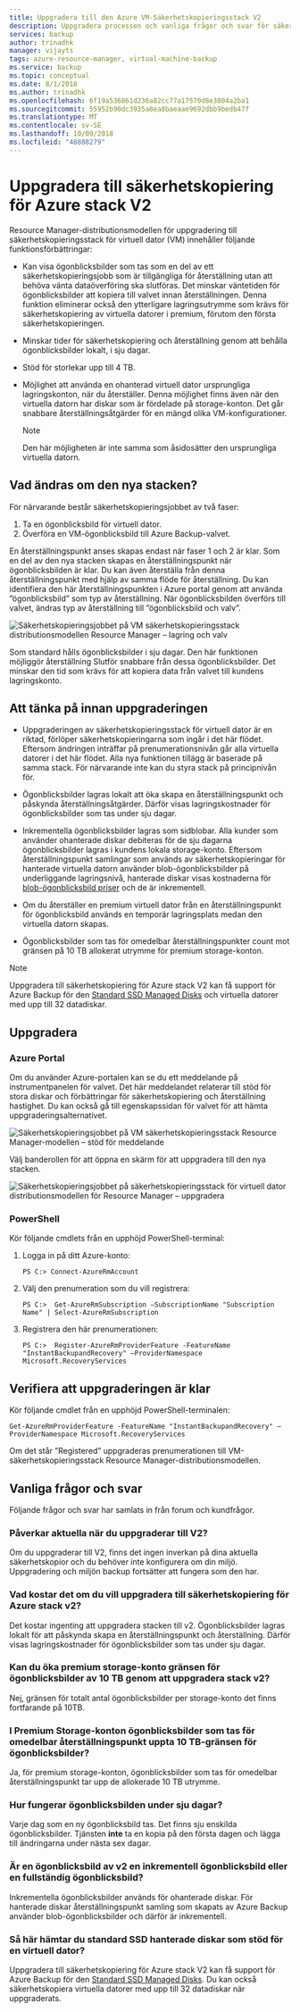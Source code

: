 ```yaml
---
title: Uppgradera till den Azure VM-Säkerhetskopieringsstack V2
description: Uppgradera processen och vanliga frågor och svar för säkerhetskopieringsstack för virtuell dator, Resource Manager-distributionsmodellen
services: backup
author: trinadhk
manager: vijayts
tags: azure-resource-manager, virtual-machine-backup
ms.service: backup
ms.topic: conceptual
ms.date: 8/1/2018
ms.author: trinadhk
ms.openlocfilehash: 6f19a536861d236a82cc77a17570d8e3004a2ba1
ms.sourcegitcommit: 55952b90dc3935a8ea8baeaae9692dbb9bedb47f
ms.translationtype: MT
ms.contentlocale: sv-SE
ms.lasthandoff: 10/09/2018
ms.locfileid: "48888279"
---
```

# <a name="upgrade-to-azure-vm-backup-stack-v2"></a>Uppgradera till säkerhetskopiering för Azure stack V2

Resource Manager-distributionsmodellen för uppgradering till säkerhetskopieringsstack för virtuell dator (VM) innehåller följande funktionsförbättringar:

* Kan visa ögonblicksbilder som tas som en del av ett säkerhetskopieringsjobb som är tillgängliga för återställning utan att behöva vänta dataöverföring ska slutföras. Det minskar väntetiden för ögonblicksbilder att kopiera till valvet innan återställningen. Denna funktion eliminerar också den ytterligare lagringsutrymme som krävs för säkerhetskopiering av virtuella datorer i premium, förutom den första säkerhetskopieringen.  

* Minskar tider för säkerhetskopiering och återställning genom att behålla ögonblicksbilder lokalt, i sju dagar.

* Stöd för storlekar upp till 4 TB.

* Möjlighet att använda en ohanterad virtuell dator ursprungliga lagringskonton, när du återställer. Denna möjlighet finns även när den virtuella datorn har diskar som är fördelade på storage-konton. Det går snabbare återställningsåtgärder för en mängd olika VM-konfigurationer.
    > [!NOTE]
    > Den här möjligheten är inte samma som åsidosätter den ursprungliga virtuella datorn.
    >

## <a name="whats-changing-in-the-new-stack"></a>Vad ändras om den nya stacken?
För närvarande består säkerhetskopieringsjobbet av två faser:
1.  Ta en ögonblicksbild för virtuell dator.
2.  Överföra en VM-ögonblicksbild till Azure Backup-valvet.

En återställningspunkt anses skapas endast när faser 1 och 2 är klar. Som en del av den nya stacken skapas en återställningspunkt när ögonblicksbilden är klar. Du kan även återställa från denna återställningspunkt med hjälp av samma flöde för återställning. Du kan identifiera den här återställningspunkten i Azure portal genom att använda ”ögonblicksbild” som typ av återställning. När ögonblicksbilden överförs till valvet, ändras typ av återställning till ”ögonblicksbild och valv”.

![Säkerhetskopieringsjobbet på VM säkerhetskopieringsstack distributionsmodellen Resource Manager – lagring och valv](./media/backup-azure-vms/instant-rp-flow.jpg)

Som standard hålls ögonblicksbilder i sju dagar. Den här funktionen möjliggör återställning Slutför snabbare från dessa ögonblicksbilder. Det minskar den tid som krävs för att kopiera data från valvet till kundens lagringskonto.

## <a name="considerations-before-upgrade"></a>Att tänka på innan uppgraderingen

* Uppgraderingen av säkerhetskopieringsstack för virtuell dator är en riktad, förlöper säkerhetskopieringarna som ingår i det här flödet. Eftersom ändringen inträffar på prenumerationsnivån går alla virtuella datorer i det här flödet. Alla nya funktionen tillägg är baserade på samma stack. För närvarande inte kan du styra stack på principnivån för.

* Ögonblicksbilder lagras lokalt att öka skapa en återställningspunkt och påskynda återställningsåtgärder. Därför visas lagringskostnader för ögonblicksbilder som tas under sju dagar.

* Inkrementella ögonblicksbilder lagras som sidblobar. Alla kunder som använder ohanterade diskar debiteras för de sju dagarna ögonblicksbilder lagras i kundens lokala storage-konto. Eftersom återställningspunkt samlingar som används av säkerhetskopieringar för hanterade virtuella datorn använder blob-ögonblicksbilder på underliggande lagringsnivå, hanterade diskar visas kostnaderna för [blob-ögonblicksbild priser](https://docs.microsoft.com/rest/api/storageservices/understanding-how-snapshots-accrue-charges) och de är inkrementell.

* Om du återställer en premium virtuell dator från en återställningspunkt för ögonblicksbild används en temporär lagringsplats medan den virtuella datorn skapas.

* Ögonblicksbilder som tas för omedelbar återställningspunkter count mot gränsen på 10 TB allokerat utrymme för premium storage-konton.

> [!NOTE]
> Uppgradera till säkerhetskopiering för Azure stack V2 kan få support för Azure Backup för den [Standard SSD Managed Disks](https://azure.microsoft.com/blog/announcing-general-availability-of-standard-ssd-disks-for-azure-virtual-machine-workloads/) och virtuella datorer med upp till 32 datadiskar.

## <a name="upgrade"></a>Uppgradera
### <a name="the-azure-portal"></a>Azure Portal
Om du använder Azure-portalen kan se du ett meddelande på instrumentpanelen för valvet. Det här meddelandet relaterar till stöd för stora diskar och förbättringar för säkerhetskopiering och återställning hastighet. Du kan också gå till egenskapssidan för valvet för att hämta uppgraderingsalternativet.

![Säkerhetskopieringsjobbet på VM säkerhetskopieringsstack Resource Manager-modellen – stöd för meddelande](./media/backup-azure-vms/instant-rp-banner.png)

Välj banderollen för att öppna en skärm för att uppgradera till den nya stacken.

![Säkerhetskopieringsjobbet på säkerhetskopieringsstack för virtuell dator distributionsmodellen för Resource Manager – uppgradera](./media/backup-azure-vms/instant-rp.png)

### <a name="powershell"></a>PowerShell
Kör följande cmdlets från en upphöjd PowerShell-terminal:
1.  Logga in på ditt Azure-konto:

    ```
    PS C:> Connect-AzureRmAccount
    ```

2.  Välj den prenumeration som du vill registrera:

    ```
    PS C:>  Get-AzureRmSubscription –SubscriptionName "Subscription Name" | Select-AzureRmSubscription
    ```

3.  Registrera den här prenumerationen:

    ```
    PS C:>  Register-AzureRmProviderFeature -FeatureName "InstantBackupandRecovery" –ProviderNamespace Microsoft.RecoveryServices
    ```

## <a name="verify-that-the-upgrade-is-finished"></a>Verifiera att uppgraderingen är klar
Kör följande cmdlet från en upphöjd PowerShell-terminalen:

```
Get-AzureRmProviderFeature -FeatureName "InstantBackupandRecovery" –ProviderNamespace Microsoft.RecoveryServices
```

Om det står ”Registered” uppgraderas prenumerationen till VM-säkerhetskopieringsstack Resource Manager-distributionsmodellen.

## <a name="frequently-asked-questions"></a>Vanliga frågor och svar

Följande frågor och svar har samlats in från forum och kundfrågor.

### <a name="will-upgrading-to-v2-impact-current-backups"></a>Påverkar aktuella när du uppgraderar till V2?
Om du uppgraderar till V2, finns det ingen inverkan på dina aktuella säkerhetskopior och du behöver inte konfigurera om din miljö. Uppgradering och miljön backup fortsätter att fungera som den har.

### <a name="what-does-it-cost-to-upgrade-to-azure-vm-backup-stack-v2"></a>Vad kostar det om du vill uppgradera till säkerhetskopiering för Azure stack v2?
Det kostar ingenting att uppgradera stacken till v2. Ögonblicksbilder lagras lokalt för att påskynda skapa en återställningspunkt och återställning. Därför visas lagringskostnader för ögonblicksbilder som tas under sju dagar.

### <a name="does-upgrading-to-stack-v2-increase-the-premium-storage-account-snapshot-limit-by-10-tb"></a>Kan du öka premium storage-konto gränsen för ögonblicksbilder av 10 TB genom att uppgradera stack v2?
Nej, gränsen för totalt antal ögonblicksbilder per storage-konto det finns fortfarande på 10TB.

### <a name="in-premium-storage-accounts-do-snapshots-taken-for-instant-recovery-point-occupy-the-10-tb-snapshot-limit"></a>I Premium Storage-konton ögonblicksbilder som tas för omedelbar återställningspunkt uppta 10 TB-gränsen för ögonblicksbilder?
Ja, för premium storage-konton, ögonblicksbilder som tas för omedelbar återställningspunkt tar upp de allokerade 10 TB utrymme.

### <a name="how-does-the-snapshot-work-during-the-seven-day-period"></a>Hur fungerar ögonblicksbilden under sju dagar?
Varje dag som en ny ögonblicksbild tas. Det finns sju enskilda ögonblicksbilder. Tjänsten **inte** ta en kopia på den första dagen och lägga till ändringarna under nästa sex dagar.

### <a name="is-a-v2-snapshot-an-incremental-snapshot-or-full-snapshot"></a>Är en ögonblicksbild av v2 en inkrementell ögonblicksbild eller en fullständig ögonblicksbild?
Inkrementella ögonblicksbilder används för ohanterade diskar. För hanterade diskar återställningspunkt samling som skapats av Azure Backup använder blob-ögonblicksbilder och därför är inkrementell.

### <a name="how-to-get-standard-ssd-managed-disk-support-for-a-virtual-machine"></a>Så här hämtar du standard SSD hanterade diskar som stöd för en virtuell dator?
Uppgradera till säkerhetskopiering för Azure stack V2 kan få support för Azure Backup för den [Standard SSD Managed Disks](https://azure.microsoft.com/blog/announcing-general-availability-of-standard-ssd-disks-for-azure-virtual-machine-workloads/). Du kan också säkerhetskopiera virtuella datorer med upp till 32 datadiskar när uppgraderats.

